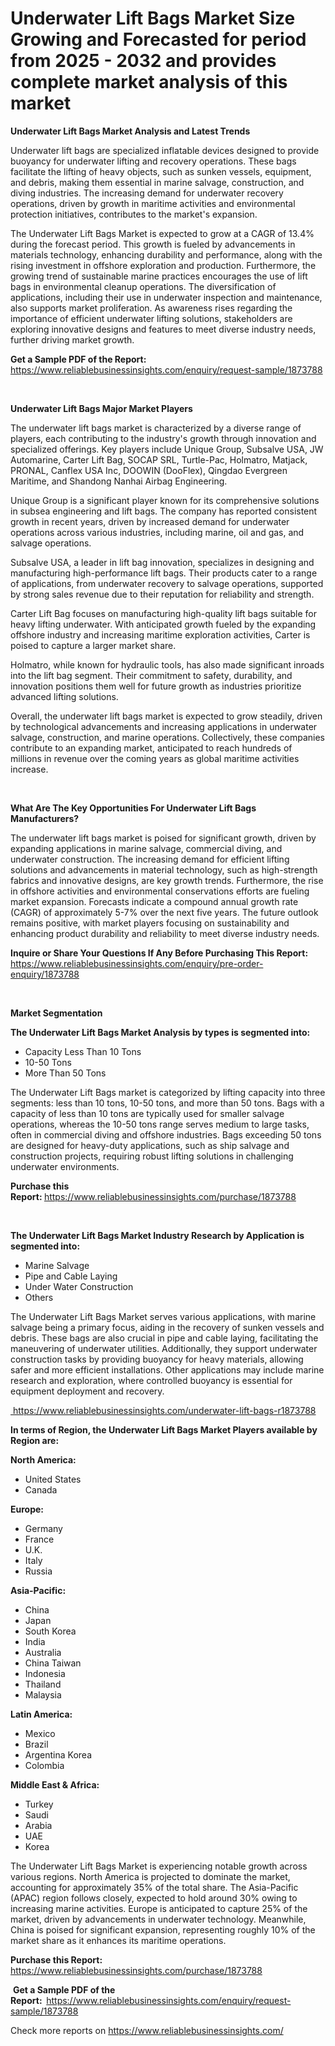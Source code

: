 <p><h1>Underwater Lift Bags Market Size Growing and Forecasted for period from 2025 - 2032 and provides complete market analysis of this market</h1></p><p><strong>Underwater Lift Bags Market Analysis and Latest Trends</strong></p>
<p><p>Underwater lift bags are specialized inflatable devices designed to provide buoyancy for underwater lifting and recovery operations. These bags facilitate the lifting of heavy objects, such as sunken vessels, equipment, and debris, making them essential in marine salvage, construction, and diving industries. The increasing demand for underwater recovery operations, driven by growth in maritime activities and environmental protection initiatives, contributes to the market's expansion.</p><p>The Underwater Lift Bags Market is expected to grow at a CAGR of 13.4% during the forecast period. This growth is fueled by advancements in materials technology, enhancing durability and performance, along with the rising investment in offshore exploration and production. Furthermore, the growing trend of sustainable marine practices encourages the use of lift bags in environmental cleanup operations. The diversification of applications, including their use in underwater inspection and maintenance, also supports market proliferation. As awareness rises regarding the importance of efficient underwater lifting solutions, stakeholders are exploring innovative designs and features to meet diverse industry needs, further driving market growth.</p></p>
<p><strong>Get a Sample PDF of the Report:&nbsp;</strong> <a href="https://www.reliablebusinessinsights.com/enquiry/request-sample/1873788?utm_campaign=2448&utm_medium=2&utm_source=Github&utm_content=ia&utm_term=16022025&utm_id=underwater-lift-bags">https://www.reliablebusinessinsights.com/enquiry/request-sample/1873788</a></p>
<p>&nbsp;</p>
<p><strong>Underwater Lift Bags Major Market Players</strong></p>
<p><p>The underwater lift bags market is characterized by a diverse range of players, each contributing to the industry's growth through innovation and specialized offerings. Key players include Unique Group, Subsalve USA, JW Automarine, Carter Lift Bag, SOCAP SRL, Turtle-Pac, Holmatro, Matjack, PRONAL, Canflex USA Inc, DOOWIN (DooFlex), Qingdao Evergreen Maritime, and Shandong Nanhai Airbag Engineering.</p><p>Unique Group is a significant player known for its comprehensive solutions in subsea engineering and lift bags. The company has reported consistent growth in recent years, driven by increased demand for underwater operations across various industries, including marine, oil and gas, and salvage operations.</p><p>Subsalve USA, a leader in lift bag innovation, specializes in designing and manufacturing high-performance lift bags. Their products cater to a range of applications, from underwater recovery to salvage operations, supported by strong sales revenue due to their reputation for reliability and strength.</p><p>Carter Lift Bag focuses on manufacturing high-quality lift bags suitable for heavy lifting underwater. With anticipated growth fueled by the expanding offshore industry and increasing maritime exploration activities, Carter is poised to capture a larger market share.</p><p>Holmatro, while known for hydraulic tools, has also made significant inroads into the lift bag segment. Their commitment to safety, durability, and innovation positions them well for future growth as industries prioritize advanced lifting solutions.</p><p>Overall, the underwater lift bags market is expected to grow steadily, driven by technological advancements and increasing applications in underwater salvage, construction, and marine operations. Collectively, these companies contribute to an expanding market, anticipated to reach hundreds of millions in revenue over the coming years as global maritime activities increase.</p></p>
<p>&nbsp;</p>
<p><strong>What Are The Key Opportunities For Underwater Lift Bags Manufacturers?</strong></p>
<p><p>The underwater lift bags market is poised for significant growth, driven by expanding applications in marine salvage, commercial diving, and underwater construction. The increasing demand for efficient lifting solutions and advancements in material technology, such as high-strength fabrics and innovative designs, are key growth trends. Furthermore, the rise in offshore activities and environmental conservations efforts are fueling market expansion. Forecasts indicate a compound annual growth rate (CAGR) of approximately 5-7% over the next five years. The future outlook remains positive, with market players focusing on sustainability and enhancing product durability and reliability to meet diverse industry needs.</p></p>
<p><strong>Inquire or Share Your Questions If Any Before Purchasing This Report:</strong> <a href="https://www.reliablebusinessinsights.com/enquiry/pre-order-enquiry/1873788?utm_campaign=2448&utm_medium=2&utm_source=Github&utm_content=ia&utm_term=16022025&utm_id=underwater-lift-bags">https://www.reliablebusinessinsights.com/enquiry/pre-order-enquiry/1873788</a></p>
<p>&nbsp;</p>
<p><strong>Market Segmentation</strong></p>
<p><strong>The Underwater Lift Bags Market Analysis by types is segmented into:</strong></p>
<p><ul><li>Capacity Less Than 10 Tons</li><li>10-50 Tons</li><li>More Than 50 Tons</li></ul></p>
<p><p>The Underwater Lift Bags market is categorized by lifting capacity into three segments: less than 10 tons, 10-50 tons, and more than 50 tons. Bags with a capacity of less than 10 tons are typically used for smaller salvage operations, whereas the 10-50 tons range serves medium to large tasks, often in commercial diving and offshore industries. Bags exceeding 50 tons are designed for heavy-duty applications, such as ship salvage and construction projects, requiring robust lifting solutions in challenging underwater environments.</p></p>
<p><strong>Purchase this Report:&nbsp;</strong><a href="https://www.reliablebusinessinsights.com/purchase/1873788?utm_campaign=2448&utm_medium=2&utm_source=Github&utm_content=ia&utm_term=16022025&utm_id=underwater-lift-bags">https://www.reliablebusinessinsights.com/purchase/1873788</a></p>
<p>&nbsp;</p>
<p><strong>The Underwater Lift Bags Market Industry Research by Application is segmented into:</strong></p>
<p><ul><li>Marine Salvage</li><li>Pipe and Cable Laying</li><li>Under Water Construction</li><li>Others</li></ul></p>
<p><p>The Underwater Lift Bags Market serves various applications, with marine salvage being a primary focus, aiding in the recovery of sunken vessels and debris. These bags are also crucial in pipe and cable laying, facilitating the maneuvering of underwater utilities. Additionally, they support underwater construction tasks by providing buoyancy for heavy materials, allowing safer and more efficient installations. Other applications may include marine research and exploration, where controlled buoyancy is essential for equipment deployment and recovery.</p></p>
<p><a href="https://www.reliablebusinessinsights.com/underwater-lift-bags-r1873788?utm_campaign=2448&utm_medium=2&utm_source=Github&utm_content=ia&utm_term=16022025&utm_id=underwater-lift-bags">&nbsp;https://www.reliablebusinessinsights.com/underwater-lift-bags-r1873788</a></p>
<p><strong>In terms of Region, the Underwater Lift Bags Market Players available by Region are:</strong></p>
<p>
    <p> <strong> North America: </strong>
        <ul>
            <li>United States</li>
            <li>Canada</li>
        </ul>
        </p> 
    <p> <strong> Europe: </strong>
        <ul>
            <li>Germany</li>
            <li>France</li>
            <li>U.K.</li>
            <li>Italy</li>
            <li>Russia</li>
        </ul>
        </p> 
    <p> <strong> Asia-Pacific: </strong>
        <ul>
            <li>China</li>
            <li>Japan</li>
            <li>South Korea</li>
            <li>India</li>
            <li>Australia</li>
            <li>China Taiwan</li>
            <li>Indonesia</li>
            <li>Thailand</li>
            <li>Malaysia</li>
        </ul>
        </p> 
    <p> <strong> Latin America: </strong>
        <ul>
            <li>Mexico</li>
            <li>Brazil</li>
            <li>Argentina Korea</li>
            <li>Colombia</li>
        </ul>
        </p> 
    <p> <strong> Middle East & Africa: </strong>
        <ul>
            <li>Turkey</li>
            <li>Saudi</li>
            <li>Arabia</li>
            <li>UAE</li>
            <li>Korea</li>
        </ul>
    </p>
    </p>
<p><p>The Underwater Lift Bags Market is experiencing notable growth across various regions. North America is projected to dominate the market, accounting for approximately 35% of the total share. The Asia-Pacific (APAC) region follows closely, expected to hold around 30% owing to increasing marine activities. Europe is anticipated to capture 25% of the market, driven by advancements in underwater technology. Meanwhile, China is poised for significant expansion, representing roughly 10% of the market share as it enhances its maritime operations.</p></p>
<p><strong>Purchase this Report: </strong><a href="https://www.reliablebusinessinsights.com/purchase/1873788?utm_campaign=2448&utm_medium=2&utm_source=Github&utm_content=ia&utm_term=16022025&utm_id=underwater-lift-bags">https://www.reliablebusinessinsights.com/purchase/1873788</a></p>
<p>&nbsp;<strong>Get a Sample PDF of the Report:&nbsp;&nbsp;</strong><a href="https://www.reliablebusinessinsights.com/enquiry/request-sample/1873788?utm_campaign=2448&utm_medium=2&utm_source=Github&utm_content=ia&utm_term=16022025&utm_id=underwater-lift-bags">https://www.reliablebusinessinsights.com/enquiry/request-sample/1873788</a></p>
<p><strong></strong></p>
<p>Check more reports on <a href="https://www.reliablebusinessinsights.com/?utm_campaign=2448&utm_medium=2&utm_source=Github&utm_content=ia&utm_term=16022025&utm_id=underwater-lift-bags">https://www.reliablebusinessinsights.com/</a></p>